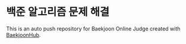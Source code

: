# 백준 알고리즘 문제 해결
This is an auto push repository for Baekjoon Online Judge created with [BaekjoonHub](https://github.com/BaekjoonHub/BaekjoonHub).
